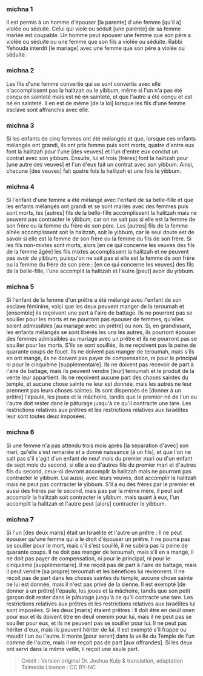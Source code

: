 
### michna 1
Il est permis à un homme d'épouser [la parente] d'une femme [qu'il a] violée ou séduite. Celui qui viole ou séduit [une parente] de sa femme mariée est coupable. Un homme peut épouser une femme que son père a violée ou séduite ou une femme que son fils a violée ou séduite. Rabbi Yehouda interdit [le mariage] avec une femme que son père a violée ou séduite.

### michna 2
Les fils d'une femme convertie qui se sont convertis avec elle n'accomplissent pas la halitzah ou le yibbum, même si l'un n'a pas été conçu en sainteté mais est né en sainteté, et que l'autre a été conçu et est né en sainteté. Il en est de même [de la loi] lorsque les fils d'une femme esclave sont affranchis avec elle.

### michna 3
Si les enfants de cinq femmes ont été mélangés et que, lorsque ces enfants mélangés ont grandi, ils ont pris femme puis sont morts, quatre d'entre eux font la halitzah pour l'une [des veuves] et l'un d'entre eux conclut un contrat avec son yibbum. Ensuite, lui et trois [frères] font la halitzah pour [une autre des veuves] et l'un d'eux fait un contrat avec son yibbum. Ainsi, chacune [des veuves] fait quatre fois la halitzah et une fois le yibbum.

### michna 4
Si l'enfant d'une femme a été mélangé avec l'enfant de sa belle-fille et que les enfants mélangés ont grandi et se sont mariés avec des femmes puis sont morts, les [autres] fils de la belle-fille accomplissent la halitzah mais ne peuvent pas contracter le yibbum, car on ne sait pas si elle est la femme de son frère ou la femme du frère de son père. Les [autres] fils de la femme aînée accomplissent soit la halitzah, soit le yibbum, car le seul doute est de savoir si elle est la femme de son frère ou la femme du fils de son frère. Si les fils non-mixtes sont morts, alors [en ce qui concerne les veuves des fils de la femme âgée] les fils mixtes accomplissent la halitzah et ne peuvent pas avoir de yibbum, puisqu'on ne sait pas si elle est la femme de son frère ou la femme du frère de son père ; [en ce qui concerne les veuves] des fils de la belle-fille, l'une accomplit la halitzah et l'autre [peut] avoir du yibbum.

### michna 5
Si l'enfant de la femme d'un prêtre a été mélangé avec l'enfant de son esclave féminine, voici que les deux peuvent manger de la teroumah et [ensemble] ils reçoivent une part à l'aire de battage. Ils ne pourront pas se souiller pour les morts et ne pourront pas épouser de femmes, qu'elles soient admissibles [au mariage avec un prêtre] ou non. Si, en grandissant, les enfants mélangés se sont libérés les uns les autres, ils pourront épouser des femmes admissibles au mariage avec un prêtre et ils ne pourront pas se souiller pour les morts.  S'ils se sont souillés, ils ne reçoivent pas la peine de quarante coups de fouet. Ils ne doivent pas manger de teroumah, mais s'ils en ont mangé, ils ne doivent pas payer de compensation, ni pour le principal ni pour le cinquième [supplémentaire].  Ils ne doivent pas recevoir de part à l'aire de battage, mais ils peuvent vendre [leur] teroumah et le produit de la vente leur appartient.  Ils ne reçoivent aucune part des choses saintes du temple, et aucune chose sainte ne leur est donnée, mais les autres ne leur prennent pas leurs choses saintes.   Ils sont dispensés de [donner à un prêtre] l'épaule, les joues et la mâchoire, tandis que le premier-né de l'un ou l'autre doit rester dans le pâturage jusqu'à ce qu'il contracte une tare. Les restrictions relatives aux prêtres et les restrictions relatives aux Israélites leur sont toutes deux imposées.

### michna 6
Si une femme n'a pas attendu trois mois après [la séparation d'avec] son mari, qu'elle s'est remariée et a donné naissance [à un fils], et que l'on ne sait pas s'il s'agit d'un enfant de neuf mois du premier mari ou d'un enfant de sept mois du second, si elle a eu d'autres fils du premier mari et d'autres fils du second, ceux-ci devront accomplir la halitzah mais ne pourront pas contracter le yibbum. Lui aussi, avec leurs veuves, doit accomplir la halitzah mais ne peut pas contracter le yibbum. S'il a eu des frères par le premier et aussi des frères par le second, mais pas par la même mère, il peut soit accomplir la halitzah soit contracter le yibbum, mais quant à eux, l'un accomplit la halitzah et l'autre peut [alors] contracter le yibbum.

### michna 7
Si l'un [des deux maris] était un Israélite et l'autre un prêtre : Il ne peut épouser qu'une femme qui a le droit d'épouser un prêtre. Il ne pourra pas se souiller pour le mort, mais s'il s'est souillé, il ne subira pas la peine de quarante coups. Il ne doit pas manger de teroumah, mais s'il en a mangé, il ne doit pas payer de compensation, ni pour le principal, ni pour le cinquième [supplémentaire]. Il ne reçoit pas de part à l'aire de battage, mais il peut vendre [sa propre] teroumah et les bénéfices lui reviennent. Il ne reçoit pas de part dans les choses saintes du temple, aucune chose sainte ne lui est donnée, mais il n'est pas privé de la sienne. Il est exempté [de donner à un prêtre] l'épaule, les joues et la mâchoire, tandis que son petit garçon doit rester dans le pâturage jusqu'à ce qu'il contracte une tare. Les restrictions relatives aux prêtres et les restrictions relatives aux Israélites lui sont imposées. Si les deux [maris] étaient prêtres : Il doit être en deuil onen pour eux et ils doivent être en deuil onenim pour lui, mais il ne peut pas se souiller pour eux, et ils ne peuvent pas se souiller pour lui. Il ne peut pas hériter d'eux, mais ils peuvent hériter de lui. Il est exempté s'il frappe ou maudit l'un ou l'autre. Il monte [pour servir] dans la veille du Temple de l'un comme de l'autre, mais il ne reçoit pas de part [aux offrandes]. Si les deux ont servi dans la même veille, il reçoit une seule part.

>Crédit : Version original Dr. Joshua Kulp & translation, adaptation Talmedia
>Licence : CC BY-NC